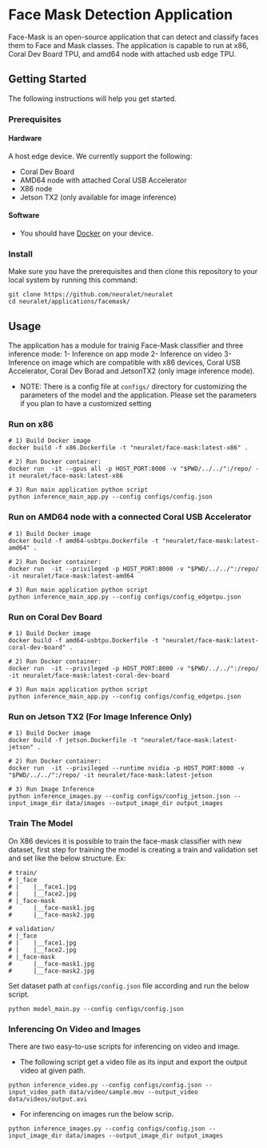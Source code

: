 # Face Mask Detection Application
Face-Mask is an open-source application that can detect and classify faces them to Face and Mask classes. The application is capable to run at x86, Coral Dev Board TPU, and amd64 node with attached usb edge TPU.


## Getting Started
The following instructions will help you get started.

### Prerequisites

#### Hardware
A host edge device. We currently support the following:

* Coral Dev Board
* AMD64 node with attached Coral USB Accelerator
* X86 node
* Jetson TX2 (only available for image inference)

#### Software

* You should have [Docker](https://docs.docker.com/get-docker/) on your device.

### Install
Make sure you have the prerequisites and then clone this repository to your local system by running this command:
```
git clone https://github.com/neuralet/neuralet
cd neuralet/applications/facemask/
```
## Usage
The application has a module for trainig Face-Mask classifier and three inference mode:
1- Inference on app mode
2- Inference on video
3- Inference on image
which are compatible with x86 devices, Coral USB Accelerator, Coral Dev Borad and JetsonTX2 (only image inference mode).

* NOTE: There is a config file at `configs/` directory for customizing the parameters of the model and the application. Please set the parameters if you plan to have a customized setting  

### Run on x86
```
# 1) Build Docker image
docker build -f x86.Dockerfile -t "neuralet/face-mask:latest-x86" .

# 2) Run Docker container:
docker run  -it --gpus all -p HOST_PORT:8000 -v "$PWD/../../":/repo/ -it neuralet/face-mask:latest-x86

# 3) Run main application python script
python inference_main_app.py --config configs/config.json 
```
### Run on AMD64 node with a connected Coral USB Accelerator
```
# 1) Build Docker image
docker build -f amd64-usbtpu.Dockerfile -t "neuralet/face-mask:latest-amd64" .

# 2) Run Docker container:
docker run  -it --privileged -p HOST_PORT:8000 -v "$PWD/../../":/repo/ -it neuralet/face-mask:latest-amd64

# 3) Run main application python script
python inference_main_app.py --config configs/config_edgetpu.json 
```
### Run on Coral Dev Board
```
# 1) Build Docker image
docker build -f amd64-usbtpu.Dockerfile -t "neuralet/face-mask:latest-coral-dev-board" .

# 2) Run Docker container:
docker run  -it --privileged -p HOST_PORT:8000 -v "$PWD/../../":/repo/ -it neuralet/face-mask:latest-coral-dev-board

# 3) Run main application python script
python inference_main_app.py --config configs/config_edgetpu.json 
```
### Run on Jetson TX2 (For Image Inference Only)
```
# 1) Build Docker image
docker build -f jetson.Dockerfile -t "neuralet/face-mask:latest-jetson" .

# 2) Run Docker container:
docker run  -it --privileged --runtime nvidia -p HOST_PORT:8000 -v "$PWD/../../":/repo/ -it neuralet/face-mask:latest-jetson

# 3) Run Image Inference
python inference_images.py --config configs/config_jetson.json --input_image_dir data/images --output_image_dir output_images
```

### Train The Model
On X86 devices it is possible to train the face-mask classifier with new dataset, first step for training the model is creating a train and validation set and set like the below structure.
Ex:
```
# train/
# |_face
# |    |__face1.jpg
# |    |__face2.jpg
# |_face-mask
#      |__face-mask1.jpg
#      |__face-mask2.jpg

# validation/
# |_face
# |    |__face1.jpg
# |    |__face2.jpg
# |_face-mask
#      |__face-mask1.jpg
#      |__face-mask2.jpg
```
Set dataset path at `configs/config.json` file according and run the below script.

```
python model_main.py --config configs/config.json
```
### Inferencing On Video and Images
There are two easy-to-use scripts for inferencing on video and image.
- The following script get a video file as its input and export the output video at given path. 

`python inference_video.py --config configs/config.json --input_video_path data/video/sample.mov --output_video data/videos/output.avi`

- For inferencing on images run the below scrip.

`python inference_images.py --config configs/config.json --input_image_dir data/images --output_image_dir output_images`
